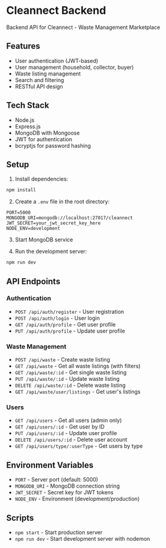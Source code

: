 # Cleannect Backend

Backend API for Cleannect - Waste Management Marketplace

## Features

- User authentication (JWT-based)
- User management (household, collector, buyer)
- Waste listing management
- Search and filtering
- RESTful API design

## Tech Stack

- Node.js
- Express.js
- MongoDB with Mongoose
- JWT for authentication
- bcryptjs for password hashing

## Setup

1. Install dependencies:
```bash
npm install
```

2. Create a `.env` file in the root directory:
```env
PORT=5000
MONGODB_URI=mongodb://localhost:27017/cleannect
JWT_SECRET=your_jwt_secret_key_here
NODE_ENV=development
```

3. Start MongoDB service

4. Run the development server:
```bash
npm run dev
```

## API Endpoints

### Authentication
- `POST /api/auth/register` - User registration
- `POST /api/auth/login` - User login
- `GET /api/auth/profile` - Get user profile
- `PUT /api/auth/profile` - Update user profile

### Waste Management
- `POST /api/waste` - Create waste listing
- `GET /api/waste` - Get all waste listings (with filters)
- `GET /api/waste/:id` - Get single waste listing
- `PUT /api/waste/:id` - Update waste listing
- `DELETE /api/waste/:id` - Delete waste listing
- `GET /api/waste/user/listings` - Get user's listings

### Users
- `GET /api/users` - Get all users (admin only)
- `GET /api/users/:id` - Get user by ID
- `PUT /api/users/:id` - Update user profile
- `DELETE /api/users/:id` - Delete user account
- `GET /api/users/type/:userType` - Get users by type

## Environment Variables

- `PORT` - Server port (default: 5000)
- `MONGODB_URI` - MongoDB connection string
- `JWT_SECRET` - Secret key for JWT tokens
- `NODE_ENV` - Environment (development/production)

## Scripts

- `npm start` - Start production server
- `npm run dev` - Start development server with nodemon
